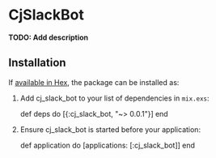 # CjSlackBot

**TODO: Add description**

## Installation

If [available in Hex](https://hex.pm/docs/publish), the package can be installed as:

  1. Add cj_slack_bot to your list of dependencies in `mix.exs`:

        def deps do
          [{:cj_slack_bot, "~> 0.0.1"}]
        end

  2. Ensure cj_slack_bot is started before your application:

        def application do
          [applications: [:cj_slack_bot]]
        end

